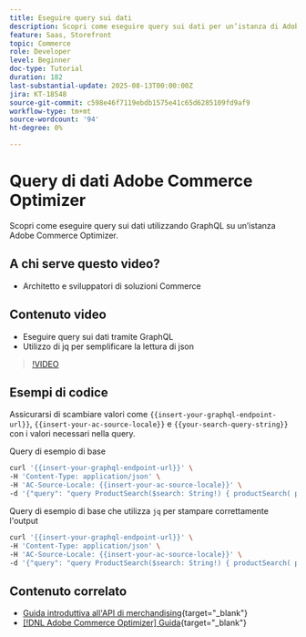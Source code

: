 ```yaml
---
title: Eseguire query sui dati
description: Scopri come eseguire query sui dati per un’istanza di Adobe Commerce Optimizer.
feature: Saas, Storefront
topic: Commerce
role: Developer
level: Beginner
doc-type: Tutorial
duration: 182
last-substantial-update: 2025-08-13T00:00:00Z
jira: KT-18548
source-git-commit: c598e46f7119ebdb1575e41c65d6285109fd9af9
workflow-type: tm+mt
source-wordcount: '94'
ht-degree: 0%

---
```


# Query di dati Adobe Commerce Optimizer

Scopri come eseguire query sui dati utilizzando GraphQL su un’istanza Adobe Commerce Optimizer.

## A chi serve questo video?

* Architetto e sviluppatori di soluzioni Commerce

## Contenuto video

* Eseguire query sui dati tramite GraphQL
* Utilizzo di jq per semplificare la lettura di json

>[!VIDEO](https://video.tv.adobe.com/v/3470800?learn=on&enablevpops)

## Esempi di codice

Assicurarsi di scambiare valori come `{{insert-your-graphql-endpoint-url}}`, `{{insert-your-ac-source-locale}}` e `{{your-search-query-string}}` con i valori necessari nella query.

Query di esempio di base

```bash
curl '{{insert-your-graphql-endpoint-url}}' \
-H 'Content-Type: application/json' \
-H 'AC-Source-Locale: {{insert-your-ac-source-locale}}' \
-d '{"query": "query ProductSearch($search: String!) { productSearch( phrase: $search, page_size: 10, current_page: 2) { items { productView { sku name description shortDescription images { url } ... on SimpleProductView { attributes { label name value } price { regular { amount { value currency } } roles } } } } } }", "variables": { "search": "{{your-search-query-string}}"}}'
```

Query di esempio di base che utilizza `jq` per stampare correttamente l&#39;output

```bash
curl '{{insert-your-graphql-endpoint-url}}' \
-H 'Content-Type: application/json' \
-H 'AC-Source-Locale: {{insert-your-ac-source-locale}}' \
-d '{"query": "query ProductSearch($search: String!) { productSearch( phrase: $search, page_size: 10, current_page: 2) { items { productView { sku name description shortDescription images { url } ... on SimpleProductView { attributes { label name value } price { regular { amount { value currency } } roles } } } } } }", "variables": { "search": "{{your-search-query-string}}"}}' | jq .
```

## Contenuto correlato

* [Guida introduttiva all&#39;API di merchandising](https://developer.adobe.com/commerce/services/optimizer/merchandising-services/using-the-api/#make-your-first-request){target="_blank"}
* [[!DNL Adobe Commerce Optimizer] Guida](https://experienceleague.adobe.com/en/docs/commerce/optimizer/overview){target="_blank"}
